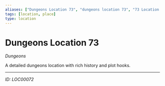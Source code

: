 ```yaml
---
aliases: ["Dungeons Location 73", "dungeons location 73", "73 Location Dungeons"]
tags: [location, place]
type: location
---
```


# Dungeons Location 73

*Dungeons*

A detailed dungeons location with rich history and plot hooks.

---
*ID: LOC00072*